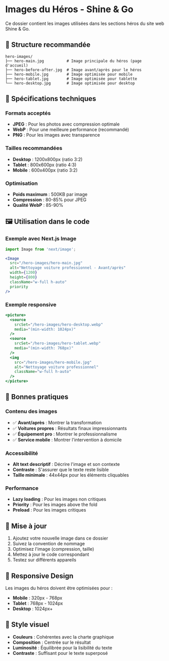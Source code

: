 # Images du Héros - Shine & Go

Ce dossier contient les images utilisées dans les sections héros du site web Shine & Go.

## 📁 Structure recommandée

```
hero-images/
├── hero-main.jpg          # Image principale du héros (page d'accueil)
├── hero-before-after.jpg  # Image avant/après pour le héros
├── hero-mobile.jpg        # Image optimisée pour mobile
├── hero-tablet.jpg        # Image optimisée pour tablette
└── hero-desktop.jpg       # Image optimisée pour desktop
```

## 🎯 Spécifications techniques

### Formats acceptés
- **JPEG** : Pour les photos avec compression optimale
- **WebP** : Pour une meilleure performance (recommandé)
- **PNG** : Pour les images avec transparence

### Tailles recommandées
- **Desktop** : 1200x800px (ratio 3:2)
- **Tablet** : 800x600px (ratio 4:3)
- **Mobile** : 600x400px (ratio 3:2)

### Optimisation
- **Poids maximum** : 500KB par image
- **Compression** : 80-85% pour JPEG
- **Qualité WebP** : 85-90%

## 🖼️ Utilisation dans le code

### Exemple avec Next.js Image
```jsx
import Image from 'next/image';

<Image
  src="/hero-images/hero-main.jpg"
  alt="Nettoyage voiture professionnel - Avant/après"
  width={1200}
  height={800}
  className="w-full h-auto"
  priority
/>
```

### Exemple responsive
```jsx
<picture>
  <source
    srcSet="/hero-images/hero-desktop.webp"
    media="(min-width: 1024px)"
  />
  <source
    srcSet="/hero-images/hero-tablet.webp"
    media="(min-width: 768px)"
  />
  <img
    src="/hero-images/hero-mobile.jpg"
    alt="Nettoyage voiture professionnel"
    className="w-full h-auto"
  />
</picture>
```

## 📝 Bonnes pratiques

### Contenu des images
- ✅ **Avant/après** : Montrer la transformation
- ✅ **Voitures propres** : Résultats finaux impressionnants
- ✅ **Équipement pro** : Montrer le professionnalisme
- ✅ **Service mobile** : Montrer l'intervention à domicile

### Accessibilité
- **Alt text descriptif** : Décrire l'image et son contexte
- **Contraste** : S'assurer que le texte reste lisible
- **Taille minimale** : 44x44px pour les éléments cliquables

### Performance
- **Lazy loading** : Pour les images non critiques
- **Priority** : Pour les images above the fold
- **Preload** : Pour les images critiques

## 🔄 Mise à jour

1. Ajoutez votre nouvelle image dans ce dossier
2. Suivez la convention de nommage
3. Optimisez l'image (compression, taille)
4. Mettez à jour le code correspondant
5. Testez sur différents appareils

## 📱 Responsive Design

Les images du héros doivent être optimisées pour :
- **Mobile** : 320px - 768px
- **Tablet** : 768px - 1024px
- **Desktop** : 1024px+

## 🎨 Style visuel

- **Couleurs** : Cohérentes avec la charte graphique
- **Composition** : Centrée sur le résultat
- **Luminosité** : Équilibrée pour la lisibilité du texte
- **Contraste** : Suffisant pour le texte superposé 
